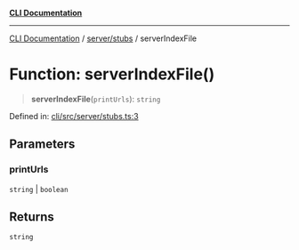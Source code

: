 [**CLI Documentation**](../../../README.md)

***

[CLI Documentation](../../../README.md) / [server/stubs](../README.md) / serverIndexFile

# Function: serverIndexFile()

> **serverIndexFile**(`printUrls`): `string`

Defined in: [cli/src/server/stubs.ts:3](https://github.com/stonemjs/cli/blob/c980e34c3e365606f5472998f0ccb119c79896c3/src/server/stubs.ts#L3)

## Parameters

### printUrls

`string` | `boolean`

## Returns

`string`

